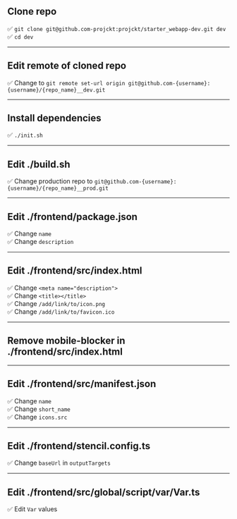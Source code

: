 ## Clone repo

✅ `git clone git@github.com-projckt:projckt/starter_webapp-dev.git dev`<br/>
✅ `cd dev`

<hr/>

## Edit remote of cloned repo

✅ Change to `git remote set-url origin git@github.com-{username}:{username}/{repo_name}__dev.git`

<hr/>

## Install dependencies

✅ `./init.sh`

<hr/>

## Edit ./build.sh

✅ Change production repo to `git@github.com-{username}:{username}/{repo_name}__prod.git`

<hr/>

## Edit ./frontend/package.json

✅ Change `name` <br/>
✅ Change `description`

<hr/>

## Edit ./frontend/src/index.html

✅ Change `<meta name="description">` <br/>
✅ Change `<title></title>` <br/>
✅ Change `/add/link/to/icon.png` <br/>
✅ Change `/add/link/to/favicon.ico`

<hr/>

## Remove mobile-blocker in ./frontend/src/index.html

<hr/>

## Edit ./frontend/src/manifest.json

✅ Change `name` <br/>
✅ Change `short_name` <br/>
✅ Change `icons.src`

<hr/>

## Edit ./frontend/stencil.config.ts

✅ Change `baseUrl` in `outputTargets`

<hr/>

## Edit ./frontend/src/global/script/var/Var.ts

✅ Edit `Var` values
